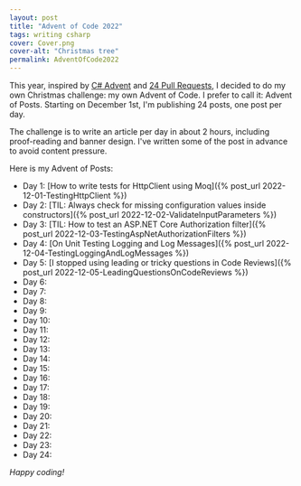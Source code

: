 ```yaml
---
layout: post
title: "Advent of Code 2022"
tags: writing csharp
cover: Cover.png
cover-alt: "Christmas tree"
permalink: AdventOfCode2022
---
```


This year, inspired by [C# Advent](https://csadvent.christmas/about) and [24 Pull Requests](https://24pullrequests.com/), I decided to do my own Christmas challenge: my own Advent of Code. I prefer to call it: Advent of Posts. Starting on December 1st, I'm publishing 24 posts, one post per day.

The challenge is to write an article per day in about 2 hours, including proof-reading and banner design. I've written some of the post in advance to avoid content pressure.

Here is my Advent of Posts:

* Day 1: [How to write tests for HttpClient using Moq]({% post_url 2022-12-01-TestingHttpClient %})
* Day 2: [TIL: Always check for missing configuration values inside constructors]({% post_url 2022-12-02-ValidateInputParameters %})
* Day 3: [TIL: How to test an ASP.NET Core Authorization filter]({% post_url 2022-12-03-TestingAspNetAuthorizationFilters %})
* Day 4: [On Unit Testing Logging and Log Messages]({% post_url 2022-12-04-TestingLoggingAndLogMessages %})
* Day 5: [I stopped using leading or tricky questions in Code Reviews]({% post_url 2022-12-05-LeadingQuestionsOnCodeReviews %})
* Day 6: 
* Day 7: 
* Day 8: 
* Day 9: 
* Day 10:
* Day 11:
* Day 12:
* Day 13:
* Day 14:
* Day 15:
* Day 16:
* Day 17: 
* Day 18:
* Day 19:
* Day 20:
* Day 21:
* Day 22:
* Day 23:
* Day 24:

_Happy coding!_
